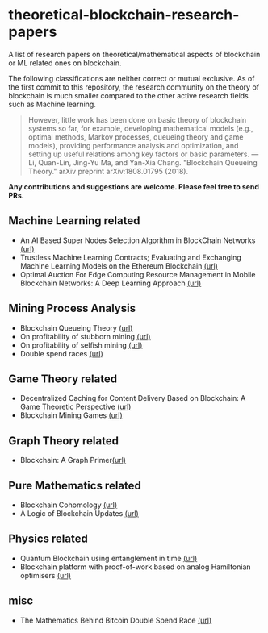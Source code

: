 # theoretical-blockchain-research-papers

A list of research papers on theoretical/mathematical aspects of blockchain or ML related ones on blockchain.

The following classifications are neither correct or mutual exclusive. As of the first commit to this repository,
the research community on the theory of blockchain is much smaller compared to the other active research fields such as Machine learning. 

> However, little work has been done on basic theory of blockchain systems so far, for example, developing mathematical models (e.g., optimal methods, Markov processes, queueing theory and game models), providing performance analysis and optimization, and setting up useful relations among key factors or basic parameters. — Li, Quan-Lin, Jing-Yu Ma, and Yan-Xia Chang. "Blockchain Queueing Theory." arXiv preprint arXiv:1808.01795 (2018).

**Any contributions and suggestions are welcome. Please feel free to send PRs.**

## Machine Learning related
- An AI Based Super Nodes Selection Algorithm in BlockChain Networks [(url)](https://arxiv.org/abs/1808.00216)
- Trustless Machine Learning Contracts; Evaluating and Exchanging Machine Learning Models on the Ethereum Blockchain 
[(url)](https://arxiv.org/abs/1804.08230)
- Optimal Auction For Edge Computing Resource Management in Mobile Blockchain Networks: A Deep Learning Approach [(url)](https://arxiv.org/abs/1711.02844)

## Mining Process Analysis

- Blockchain Queueing Theory [(url)](https://arxiv.org/abs/1808.01795.pdf)
- On profitability of stubborn mining [(url)](https://arxiv.org/abs/1808.01041)
- On profitability of selfish mining [(url)](https://arxiv.org/abs/1805.08281)
- Double spend races [(url)](https://arxiv.org/abs/1702.02867)

## Game Theory related
- Decentralized Caching for Content Delivery Based on Blockchain: A Game Theoretic Perspective [(url)](https://arxiv.org/abs/1801.07604)
- Blockchain Mining Games [(url)](https://arxiv.org/abs/1607.02420)

## Graph Theory related
- Blockchain: A Graph Primer[(url)](https://arxiv.org/abs/1708.08749)

## Pure Mathematics related
- Blockchain Cohomology [(url)](https://arxiv.org/abs/1805.07047)
- A Logic of Blockchain Updates [(url)](https://arxiv.org/abs/1707.01766)

## Physics related
- Quantum Blockchain using entanglement in time [(url)](https://arxiv.org/pdf/1804.05979.pdf)
- Blockchain platform with proof-of-work based on analog Hamiltonian optimisers [(url)](https://arxiv.org/abs/1802.10091)

## misc

- The Mathematics Behind Bitcoin Double Spend Race [(url)](https://webusers.imj-prg.fr/~ricardo.perez-marco/blockchain/BitcoinP7.pdf)